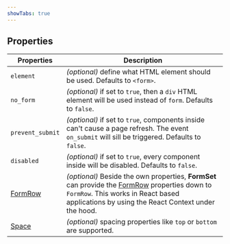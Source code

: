 ```yaml
---
showTabs: true
---
```


## Properties

| Properties                                       | Description                                                                                                                                                                                                                          |
| ------------------------------------------------ | ------------------------------------------------------------------------------------------------------------------------------------------------------------------------------------------------------------------------------------ |
| `element`                                        | _(optional)_ define what HTML element should be used. Defaults to `<form>`.                                                                                                                                                          |
| `no_form`                                        | _(optional)_ if set to `true`, then a `div` HTML element will be used instead of `form`. Defaults to `false`.                                                                                                                        |
| `prevent_submit`                                 | _(optional)_ if set to `true`, components inside can't cause a page refresh. The event `on_submit` will sill be triggered. Defaults to `false`.                                                                                      |
| `disabled`                                       | _(optional)_ if set to `true`, every component inside will be disabled. Defaults to `false`.                                                                                                                                         |
| [FormRow](/uilib/components/form-row/properties) | _(optional)_ Beside the own properties, **FormSet** can provide the [FormRow](/uilib/components/form-row/properties) properties down to `FormRow`. This works in React based applications by using the React Context under the hood. |
| [Space](/uilib/components/space/properties)      | _(optional)_ spacing properties like `top` or `bottom` are supported.                                                                                                                                                                |
